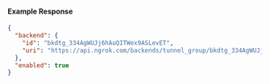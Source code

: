 <!-- Code generated for API Clients. DO NOT EDIT. -->

#### Example Response

```json
{
  "backend": {
    "id": "bkdtg_334AgWUJj6hAuQITWex9ASLevET",
    "uri": "https://api.ngrok.com/backends/tunnel_group/bkdtg_334AgWUJj6hAuQITWex9ASLevET"
  },
  "enabled": true
}
```
